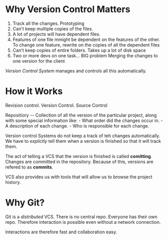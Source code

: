 # Why Version Control Matters #

1. Track all the changes.
    Prototyping
2. Can't keep multiple copies of the files.
3. A lot of projects will have dependent files.
4. Features of one file mmight be dependent on the features of the other.
    To change one feature, rewrite on the copies of all the dependent files
5. Can't keep copies of entire folders. 
    Takes up a lot of disk space
6. Two or more devs on one task... BIG problem
    Merging the changes to one version for the client

_Version Control System_ manages and controls all this automatically.

# How it Works #

Revision control. Version Control. Source Control

Repositiory -- Collection of all the version of the particular project, along with some special information like:
    - What order did the changes occur in.
    - A description of each change.
    - Who is responsible for each change.

Version control Systems do not keep a track of teh changes automatically. We have to _explictly_ tell them when a version is finished so that it will track them. 

The act of telling a VCS that the version is finished is called __comitting__. Changes are committed in the repository. Because of this, versions are refered to as __commits__.

VCS also provides us with tools that will allow us to browse the project history.


# Why Git? #

Git is a _distributed_ VCS. There is no central repo. Everyone has their own repo. Therefore interaction is possible even without a network connection.

Interactions are therefore fast and collaboration easy.
